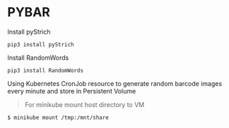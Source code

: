 # PYBAR

Install pyStrich
```
pip3 install pyStrich
```
Install RandomWords
```
pip3 install RandomWords
```

Using Kubernetes CronJob resource to generate random barcode images every minute and store in Persistent Volume

> For minikube mount host directory to VM

```
$ minikube mount /tmp:/mnt/share
```
